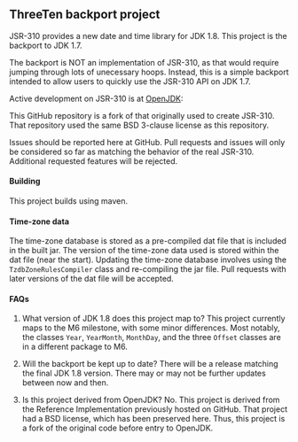 
## ThreeTen backport project
JSR-310 provides a new date and time library for JDK 1.8.
This project is the backport to JDK 1.7.

The backport is NOT an implementation of JSR-310, as that would require
jumping through lots of unecessary hoops.
Instead, this is a simple backport intended to allow users to quickly
use the JSR-310 API on JDK 1.7.

Active development on JSR-310 is at [OpenJDK](http://openjdk.java.net/projects/threeten/):

This GitHub repository is a fork of that originally used to create JSR-310.
That repository used the same BSD 3-clause license as this repository.

Issues should be reported here at GitHub.
Pull requests and issues will only be considered so far as matching the behavior
of the real JSR-310. Additional requested features will be rejected.

#### Building
This project builds using maven.

#### Time-zone data
The time-zone database is stored as a pre-compiled dat file that is included in the built jar.
The version of the time-zone data used is stored within the dat file (near the start).
Updating the time-zone database involves using the `TzdbZoneRulesCompiler` class
and re-compiling the jar file.
Pull requests with later versions of the dat file will be accepted.

#### FAQs

1. What version of JDK 1.8 does this project map to?
This project currently maps to the M6 milestone, with some minor differences.
Most notably, the classes `Year`, `YearMonth`, `MonthDay`, and the three `Offset` classes are
in a different package to M6.

2. Will the backport be kept up to date?
There will be a release matching the final JDK 1.8 version.
There may or may not be further updates between now and then.

3. Is this project derived from OpenJDK?
No. This project is derived from the Reference Implementation previously hosted on GitHub.
That project had a BSD license, which has been preserved here.
Thus, this project is a fork of the original code before entry to OpenJDK.
